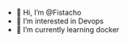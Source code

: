- 👋 Hi, I’m @Fistacho
- 👀 I’m interested in Devops
- 🌱 I’m currently learning docker


<!---
Fistacho/Fistacho is a ✨ special ✨ repository because its `README.md` (this file) appears on your GitHub profile.
You can click the Preview link to take a look at your changes.
--->
